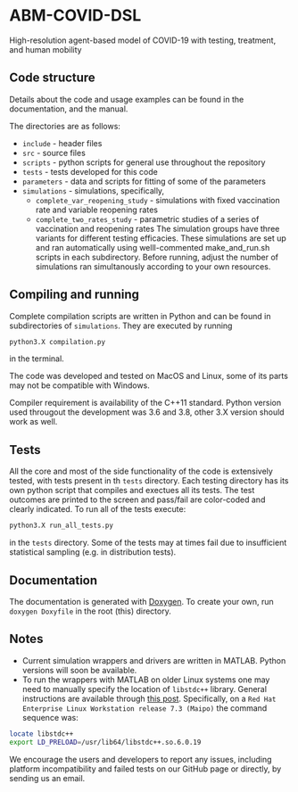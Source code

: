 # ABM-COVID-DSL
High-resolution agent-based model of COVID-19 with testing, treatment, and human mobility

## Code structure

Details about the code and usage examples can be found in the documentation, and the manual.

The directories are as follows: 
- `include` - header files
- `src` - source files
- `scripts` - python scripts for general use throughout the repository
- `tests` - tests developed for this code
- `parameters` - data and scripts for fitting of some of the parameters
- `simulations` - simulations, specifically,
	- `complete_var_reopening_study` - simulations with fixed vaccination rate and variable reopening rates
	- `complete_two_rates_study` - parametric studies of a series of vaccination and reopening rates
The simulation groups have three variants for different testing efficacies. These simulations are set up and ran automatically using welll-commented make_and_run.sh scripts in each subdirectory. Before running, adjust the number of simulations ran simultanously according to your own resources.

## Compiling and running

Complete compilation scripts are written in Python and can be found in subdirectories of `simulations`. They are executed by running

```bash 
python3.X compilation.py
```
in the terminal. 

The code was developed and tested on MacOS and Linux, some of its parts may not be compatible with Windows.

Compiler requirement is availability of the C++11 standard. Python version used througout the development was 3.6 and 3.8, other 3.X version should work as well. 

## Tests

All the core and most of the side functionality of the code is extensively tested, with tests present in th `tests` directory. Each testing directory has its own python script that compiles  and exectues all its tests. The test outcomes are printed to the screen and pass/fail are color-coded and clearly indicated. To run all of the tests execute: 

```bash
python3.X run_all_tests.py 
```
in the `tests` directory. Some of the tests may at times fail due to insufficient statistical sampling (e.g. in distribution tests).

## Documentation

The documentation is generated with [Doxygen](https://www.doxygen.nl/index.html). To create your own, run `doxygen Doxyfile` in the root (this) directory. 

## Notes

- Current simulation wrappers and drivers are written in MATLAB. Python versions will soon be available.
- To run the wrappers with MATLAB on older Linux systems one may need to manually specify the location of `libstdc++` library. General instructions are available through [this post](https://stackoverflow.com/a/58219652/2763915). Specifically, on a `Red Hat Enterprise Linux Workstation release 7.3 (Maipo)` the command sequence was:

```bash
locate libstdc++
export LD_PRELOAD=/usr/lib64/libstdc++.so.6.0.19
```
We encourage the users and developers to report any issues, including platform incompatibility and failed tests on our GitHub page or directly, by sending us an email.  
